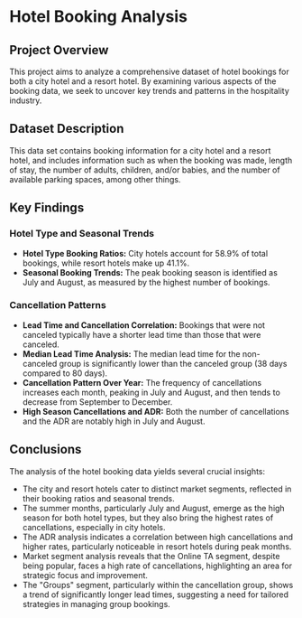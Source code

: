 # Hotel Booking Analysis

## Project Overview
This project aims to analyze a comprehensive dataset of hotel bookings for both a city hotel and a resort hotel. By examining various aspects of the booking data, we seek to uncover key trends and patterns in the hospitality industry.

## Dataset Description
This data set contains booking information for a city hotel and a resort hotel, and includes information such as when the booking was made, length of stay, the number of adults, children, and/or babies, and the number of available parking spaces, among other things.

## Key Findings

### Hotel Type and Seasonal Trends
- **Hotel Type Booking Ratios:** City hotels account for 58.9% of total bookings, while resort hotels make up 41.1%.
- **Seasonal Booking Trends:** The peak booking season is identified as July and August, as measured by the highest number of bookings.

### Cancellation Patterns
- **Lead Time and Cancellation Correlation:** Bookings that were not canceled typically have a shorter lead time than those that were canceled.
- **Median Lead Time Analysis:** The median lead time for the non-canceled group is significantly lower than the canceled group (38 days compared to 80 days).
- **Cancellation Pattern Over Year:** The frequency of cancellations increases each month, peaking in July and August, and then tends to decrease from September to December.
- **High Season Cancellations and ADR:** Both the number of cancellations and the ADR are notably high in July and August.

## Conclusions

The analysis of the hotel booking data yields several crucial insights:

- The city and resort hotels cater to distinct market segments, reflected in their booking ratios and seasonal trends.
- The summer months, particularly July and August, emerge as the high season for both hotel types, but they also bring the highest rates of cancellations, especially in city hotels.
- The ADR analysis indicates a correlation between high cancellations and higher rates, particularly noticeable in resort hotels during peak months.
- Market segment analysis reveals that the Online TA segment, despite being popular, faces a high rate of cancellations, highlighting an area for strategic focus and improvement.
- The "Groups" segment, particularly within the cancellation group, shows a trend of significantly longer lead times, suggesting a need for tailored strategies in managing group bookings.
